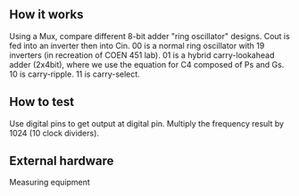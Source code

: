 <!---

This file is used to generate your project datasheet. Please fill in the information below and delete any unused
sections.

You can also include images in this folder and reference them in the markdown. Each image must be less than
512 kb in size, and the combined size of all images must be less than 1 MB.
-->

## How it works

Using a Mux, compare different 8-bit adder "ring oscillator" designs. Cout is fed into an inverter then into Cin.
00 is a normal ring oscillator with 19 inverters (in recreation of COEN 451 lab).
01 is a hybrid carry-lookahead adder (2x4bit), where we use the equation for C4 composed of Ps and Gs.
10 is carry-ripple.
11 is carry-select.

## How to test

Use digital pins to get output at digital pin. Multiply the frequency result by 1024 (10 clock dividers). 

## External hardware
Measuring equipment

